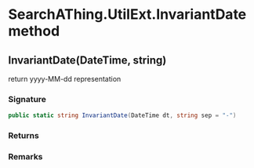 # SearchAThing.UtilExt.InvariantDate method
## InvariantDate(DateTime, string)
return yyyy-MM-dd representation

### Signature
```csharp
public static string InvariantDate(DateTime dt, string sep = "-")
```
### Returns

### Remarks

